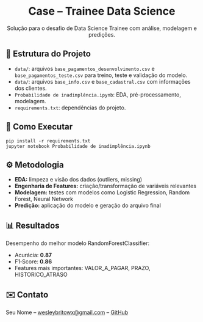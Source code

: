 <h1 align="center">Case – Trainee Data Science</h1>

<p align="center">
  Solução para o desafio de Data Science Trainee com análise, modelagem e predições.
</p>

<h2 id="estrutura">📁 Estrutura do Projeto</h2>
<ul>
  <li><code>data/</code>: arquivos <code>base_pagamentos_desenvolvimento.csv</code> e <code>base_pagamentos_teste.csv</code> para treino, teste e validação do modelo.</li>
  <li><code>data/</code>: arquivos <code>base_info.csv</code> e <code>base_cadastral.csv</code> com informações dos clientes.</li>
  <li><code>Probabilidade de inadimplência.ipynb</code>: EDA, pré-processamento, modelagem.</li>
  <li><code>requirements.txt</code>: dependências do projeto.</li>
</ul>

<h2 id="instalacao">🚀 Como Executar</h2>
<pre><code>pip install -r requirements.txt
jupyter notebook Probabilidade de inadimplência.ipynb
</code></pre>

<h2 id="metodologia">⚙️ Metodologia</h2>
<ul>
  <li><strong>EDA:</strong> limpeza e visão dos dados (outliers, missing)</li>
  <li><strong>Engenharia de Features:</strong> criação/transformação de variáveis relevantes</li>
  <li><strong>Modelagem:</strong> testes com modelos como Logistic Regression, Random Forest, Neural Network</li>
  <li><strong>Predição:</strong> aplicação do modelo e geração do arquivo final</li>
</ul>

<h2 id="resultados">📊 Resultados</h2>
<p>Desempenho do melhor modelo RandomForestClassifier:</p>
<ul>
  <li>Acurácia: <strong>0.87</strong></li>
  <li>F1‑Score: <strong>0.86</strong></li>
  <li>Features mais importantes: VALOR_A_PAGAR, PRAZO, HISTORICO_ATRASO</li>
</ul>


<h2 id="contato">✉️ Contato</h2>
<p>Seu Nome – <a href="mailto:wesleybritowx@gmail.com">wesleybritowx@gmail.com</a> – <a href="https://github.com/wbrito0">GitHub</a></p>
